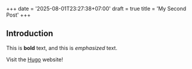 +++
date = '2025-08-01T23:27:38+07:00'
draft = true
title = 'My Second Post'
+++

## Introduction

This is **bold** text, and this is _emphasized_ text.

Visit the [Hugo](https://gohugo.io) website!
